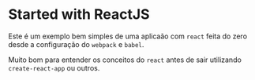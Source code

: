 # Started with ReactJS

Este é um exemplo bem simples de uma aplicaão com `react` feita do zero desde a configuração do `webpack` e `babel`.

Muito bom para entender os conceitos do `react` antes de sair utilizando `create-react-app` ou outros.